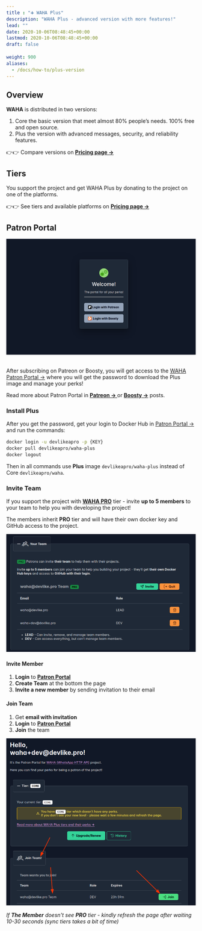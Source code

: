 ```yaml
---
title : "➕ WAHA Plus"
description: "WAHA Plus - advanced version with more features!"
lead: ""
date: 2020-10-06T08:48:45+00:00
lastmod: 2020-10-06T08:48:45+00:00
draft: false

weight: 900
aliases:
  - /docs/how-to/plus-version
---
```


## Overview

**WAHA** is distributed in two versions:

1. Core  the basic version that meet almost 80% people’s needs. 100% free and open source.
2. Plus  the version with advanced messages, security, and reliability features.

👉👉 Compare versions on [**Pricing page ->**](/pricing)

## Tiers
You support the project and get WAHA Plus by donating to the project on one of the platforms.

👉👉 See tiers and available platforms on [**Pricing page ->**](/pricing)

## Patron Portal
<p align="center">
  <img src="patron-portal.png" alt="Patron Portal" />
  <br/>
  <br/>
</p>

After subscribing on Patreon or Boosty, you will get access to the [WAHA Patron Portal ->](https://portal.devlike.pro/)
where you will get the password to download the Plus image and manage your perks!

Read more about Patron Portal in
**<a href="https://www.patreon.com/posts/waha-patron-97637416" target="_blank">Patreon -> </a>**
or
**<a href="https://boosty.to/wa-http-api/posts/8319079f-dac1-4179-b954-fcc559097c76" target="_blank">Boosty -></a>**
posts.

### Install Plus
After you get the password, get your login to Docker Hub in [Patron Portal ->](https://portal.devlike.pro/)
and run the commands:
```bash
docker login -u devlikeapro -p {KEY}
docker pull devlikeapro/waha-plus
docker logout
```
Then in all commands use **Plus** image `devlikeapro/waha-plus` instead of Core `devlikeapro/waha`.

### Invite Team
If you support the project with [**WAHA PRO**](/pricing#tier-pro) tier - invite **up to 5 members** to your team 
to help you with developing the project!

The members inherit **PRO** tier and will have their own docker key and GitHub access to the project.


![Portal - Your Team](portal-your-team.png)

#### Invite Member
1. **Login** to [**Patron Portal**](https://portal.devlike.pro) 
2. **Create Team** at the bottom the page
3. **Invite a new member** by sending invitation to their email

#### Join Team
1. Get **email with invitation**
2. **Login** to [**Patron Portal**](https://portal.devlike.pro) 
3. **Join** the team 

![alt](portal-join-team.png)

_If **The Member** doesn't see **PRO** tier - kindly refresh the page after waiting 10-30 seconds (sync tiers takes a bit of time)_
